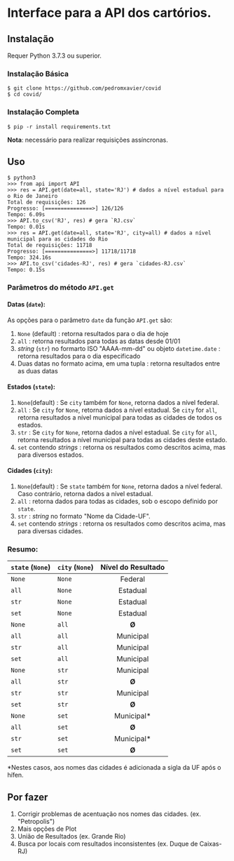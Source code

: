 # Interface para a API dos cartórios.

## Instalação
Requer Python 3.7.3 ou superior.

### Instalação Básica
```
$ git clone https://github.com/pedromxavier/covid
$ cd covid/
```

### Instalação Completa
```
$ pip -r install requirements.txt
```
**Nota**: necessário para realizar requisições assíncronas.

## Uso

```
$ python3
>>> from api import API
>>> res = API.get(date=all, state='RJ') # dados a nível estadual para o Rio de Janeiro
Total de requisições: 126
Progresso: [===============>] 126/126      
Tempo: 6.09s
>>> API.to_csv('RJ', res) # gera `RJ.csv`
Tempo: 0.01s
>>> res = API.get(date=all, state='RJ', city=all) # dados a nível municipal para as cidades do Rio
Total de requisições: 11718
Progresso: [===============>] 11718/11718      
Tempo: 324.16s
>>> API.to_csv('cidades-RJ', res) # gera `cidades-RJ.csv`
Tempo: 0.15s
```
### Parâmetros do método `API.get`
#### Datas (`date`):
As opções para o parâmetro `date` da função `API.get` são:
1. `None` (default) : retorna resultados para o dia de hoje
2. `all` : retorna resultados para todas as datas desde 01/01
3. _string_ (`str`) no formarto ISO "AAAA-mm-dd" ou objeto `datetime.date` : retorna resultados para o dia especificado
4. Duas datas no formato acima, em uma tupla : retorna resultados entre as duas datas

#### Estados (`state`):
1. `None`(default) : Se `city` também for `None`, retorna dados a nível federal.
2. `all` : Se `city` for `None`, retorna dados a nível estadual. Se `city` for `all`, retorna resultados a nível municipal para todas as cidades de todos os estados.
3. `str` : Se `city` for `None`, retorna dados a nível estadual. Se `city` for `all`, retorna resultados a nível municipal para todas as cidades deste estado.
4. `set` contendo _strings_ : retorna os resultados como descritos acima, mas para diversos estados.

#### Cidades (`city`):
1. `None`(default) : Se `state` também for `None`, retorna dados a nível federal. Caso contrário, retorna dados a nível estadual.
2. `all` : retorna dados para todas as cidades, sob o escopo definido por `state`.
3. `str` : _string_ no formato "Nome da Cidade-UF".
4. `set` contendo _strings_ : retorna os resultados como descritos acima, mas para diversas cidades.

### Resumo:
| `state` (`None`) |`city` (`None`)| Nível do Resultado |
| ---------------- | ------------- |:------------------:|
| `None`           | `None`        | Federal            |
| `all`            | `None`        | Estadual           |
| `str`            | `None`        | Estadual           |
| `set`            | `None`        | Estadual           |
| `None`           | `all`         | **Ø**              |
| `all`            | `all`         | Municipal          |
| `str`            | `all`         | Municipal          |
| `set`            | `all`         | Municipal          |
| `None`           | `str`         | Municipal          |
| `all`            | `str`         | **Ø**              |
| `str`            | `str`         | Municipal          |
| `set`            | `str`         | **Ø**              |
| `None`           | `set`         | Municipal*         |
| `all`            | `set`         | **Ø**              |
| `str`            | `set`         | Municipal*         |
| `set`            | `set`         | **Ø**              |
*Nestes casos, aos nomes das cidades é adicionada a sigla da UF após o hífen.

## Por fazer
1. Corrigir problemas de acentuação nos nomes das cidades. (ex. "Petropolis")
1. Mais opções de Plot
2. União de Resultados (ex. Grande Rio)
3. Busca por locais com resultados inconsistentes (ex. Duque de Caixas-RJ)
